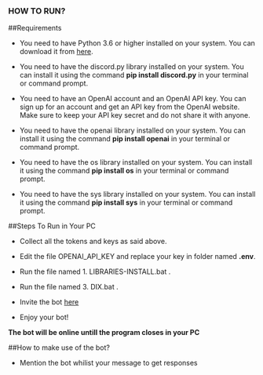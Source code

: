 ### HOW TO RUN?

##Requirements

* You need to have Python 3.6 or higher installed on your system. You can download it from [here](https://www.python.org/downloads/).

* You need to have the discord.py library installed on your system. You can install it using the command **pip install discord.py** in your terminal or command prompt.

* You need to have an OpenAI account and an OpenAI API key. You can sign up for an account and get an API key from the OpenAI website. Make sure to keep your API key secret and do not share it with anyone.

* You need to have the openai library installed on your system. You can install it using the command **pip install openai** in your terminal or command prompt.

* You need to have the os library installed on your system. You can install it using the command **pip install os** in your terminal or command prompt.

* You need to have the sys library installed on your system. You can install it using the command **pip install sys** in your terminal or command prompt.

##Steps To Run in Your PC

* Collect all the tokens and keys as said above.

* Edit the file OPENAI_API_KEY and replace your key in folder named **.env**.

* Run the file named 1. LIBRARIES-INSTALL.bat .

* Run the file named 3. DIX.bat .

* Invite the bot [here](https://tinyurl.com/darkimpulsex)

* Enjoy your bot!

**The bot will be online untill the program closes in your PC**

##How to make use of the bot?

* Mention the bot whilist your message to get responses